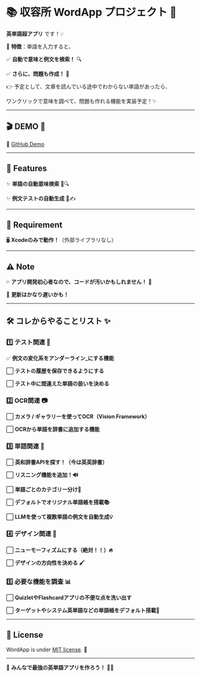 # 📚 収容所 WordApp プロジェクト 🚀

**英単語超アプリ** です！💡

📖 **特徴**：単語を入力すると、

✅ **自動で意味と例文を検索！** 🔍

✅ **さらに、問題も作成！** 📝

👉 予定として、文章を読んでいる途中でわからない単語があったら、

ワンクリックで意味を調べて、問題も作れる機能を実装予定！✨

---

## 🎬 DEMO 🎥

🔗 [GitHub Demo](https://github.com/user-attachments/assets/3ccafc0b-543a-49ff-8ba9-4ff077af3248)

---

## 🚀 Features

✨ **単語の自動意味検索** 🧠🔍

✨ **例文テストの自動生成** 📝✍️

---

## 🔧 Requirement

🖥 **Xcodeのみで動作！**（外部ライブラリなし）

---

## ⚠️ Note

💦 **アプリ開発初心者なので、コードが汚いかもしれません！** 🙏

🐢 **更新はかなり遅いかも！**

---

## 🛠 コレからやることリスト ✨

### 1️⃣ テスト関連 🎯

✅ **例文の変化系をアンダーライン_にする機能**

⬜️ **テストの履歴を保存できるようにする**

⬜️ **テスト中に間違えた単語の扱いを決める**

### 2️⃣ OCR関連 📷

⬜️ **カメラ / ギャラリーを使ってOCR（Vision Framework）**

⬜️ **OCRから単語を辞書に追加する機能**

### 3️⃣ 単語関連 📖

⬜️ **英和辞書APIを探す！（今は英英辞書）**

⬜️ **リスニング機能を追加！🔊**

⬜️ **単語ごとのカテゴリー分け📂**

⬜️ **デフォルトでオリジナル単語帳を搭載📚**

⬜️ **LLMを使って複数単語の例文を自動生成💡**

### 4️⃣ デザイン関連 🎨

⬜️ **ニューモーフィズムにする（絶対！！）🔥**

⬜️ **デザインの方向性を決める 🖌**

### 5️⃣ 必要な機能を調査 📊

⬜️ **QuizletやFlashcardアプリの不便な点を洗い出す**

⬜️ **ターゲットやシステム英単語などの単語帳をデフォルト搭載📖**

---

## 📜 License

WordApp is under [MIT license](https://en.wikipedia.org/wiki/MIT_License). 📝

---

🌟 **みんなで最強の英単語アプリを作ろう！** 💪💖
